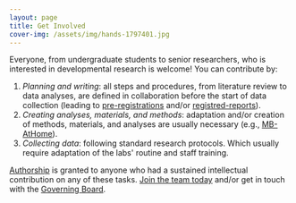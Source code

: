 ```yaml
---
layout: page
title: Get Involved
cover-img: /assets/img/hands-1797401.jpg
---
```


Everyone, from undergraduate students to senior researchers, who is interested in developmental research is welcome! You can contribute by:

1. *Planning and writing*: all steps and procedures, from literature review to data analyses, are defined in collaboration before the start of data collection (leading to [pre-registrations](https://www.cos.io/prereg) and/or [registred-reports](https://www.cos.io/rr)).
2. *Creating analyses, materials, and methods*: adaptation and/or creation of methods, materials, and analyses are usually necessary (e.g., [MB-AtHome]({{site.baseurl}}/MB-athome/)).
3. *Collecting data*: following standard research protocols. Which usually require adaptation of the labs' routine and staff training.

[Authorship]({{site.baseurl}}/authorship/) is granted to anyone who had a sustained intellectual contribution on any of these tasks. [Join the team today]({{site.baseurl}}/sign_up_log_in/) and/or get in touch with the [Governing Board](mailto:manybabies-gb@mailman.stanford.edu).
